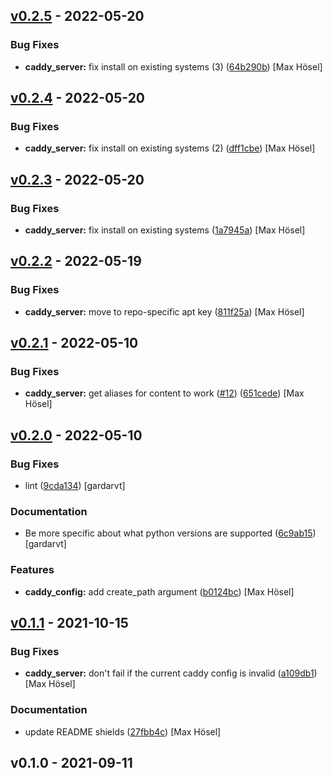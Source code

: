 
<a name="v0.2.5"></a>
## [v0.2.5] - 2022-05-20
### Bug Fixes
- **caddy_server:** fix install on existing systems (3) ([64b290b](https://github.com/maxhoesel/ansible-collection-caddy/commit/64b290b)) [Max Hösel]


<a name="v0.2.4"></a>
## [v0.2.4] - 2022-05-20
### Bug Fixes
- **caddy_server:** fix install on existing systems (2) ([dff1cbe](https://github.com/maxhoesel/ansible-collection-caddy/commit/dff1cbe)) [Max Hösel]


<a name="v0.2.3"></a>
## [v0.2.3] - 2022-05-20
### Bug Fixes
- **caddy_server:** fix install on existing systems ([1a7945a](https://github.com/maxhoesel/ansible-collection-caddy/commit/1a7945a)) [Max Hösel]


<a name="v0.2.2"></a>
## [v0.2.2] - 2022-05-19
### Bug Fixes
- **caddy_server:** move to repo-specific apt key ([811f25a](https://github.com/maxhoesel/ansible-collection-caddy/commit/811f25a)) [Max Hösel]


<a name="v0.2.1"></a>
## [v0.2.1] - 2022-05-10
### Bug Fixes
- **caddy_server:** get aliases for content to work ([#12](https://github.com/maxhoesel/ansible-collection-caddy/issues/12)) ([651cede](https://github.com/maxhoesel/ansible-collection-caddy/commit/651cede)) [Max Hösel]


<a name="v0.2.0"></a>
## [v0.2.0] - 2022-05-10
### Bug Fixes
- lint ([9cda134](https://github.com/maxhoesel/ansible-collection-caddy/commit/9cda134)) [gardarvt]

### Documentation
- Be more specific about what python versions are supported ([6c9ab15](https://github.com/maxhoesel/ansible-collection-caddy/commit/6c9ab15)) [gardarvt]

### Features
- **caddy_config:** add create_path argument ([b0124bc](https://github.com/maxhoesel/ansible-collection-caddy/commit/b0124bc)) [Max Hösel]


<a name="v0.1.1"></a>
## [v0.1.1] - 2021-10-15
### Bug Fixes
- **caddy_server:** don't fail if the current caddy config is invalid ([a109db1](https://github.com/maxhoesel/ansible-collection-caddy/commit/a109db1)) [Max Hösel]

### Documentation
- update README shields ([27fbb4c](https://github.com/maxhoesel/ansible-collection-caddy/commit/27fbb4c)) [Max Hösel]


<a name="v0.1.0"></a>
## v0.1.0 - 2021-09-11

[v0.2.5]: https://github.com/maxhoesel/ansible-collection-caddy/compare/v0.2.4...v0.2.5
[v0.2.4]: https://github.com/maxhoesel/ansible-collection-caddy/compare/v0.2.3...v0.2.4
[v0.2.3]: https://github.com/maxhoesel/ansible-collection-caddy/compare/v0.2.2...v0.2.3
[v0.2.2]: https://github.com/maxhoesel/ansible-collection-caddy/compare/v0.2.1...v0.2.2
[v0.2.1]: https://github.com/maxhoesel/ansible-collection-caddy/compare/v0.2.0...v0.2.1
[v0.2.0]: https://github.com/maxhoesel/ansible-collection-caddy/compare/v0.1.1...v0.2.0
[v0.1.1]: https://github.com/maxhoesel/ansible-collection-caddy/compare/v0.1.0...v0.1.1
